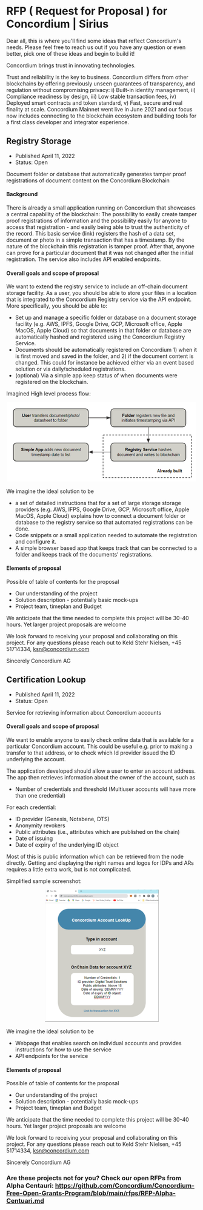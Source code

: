 # RFP ( Request for Proposal ) for Concordium | Sirius

Dear all, this is where you'll find some ideas that reflect Concordium's needs. Please feel free to reach us out if you have any question or even better, pick one of these ideas and begin to build it!

Concordium brings trust in innovating technologies. 

Trust and reliability is the key to business. Concordium differs from other blockchains by offering previously unseen guarantees of transparency, and regulation without compromising privacy: i) Built-in identity management, ii) Compliance readiness by design, iii) Low stable transaction fees, iv) Deployed smart contracts and token standard, v) Fast, secure and real finality at scale.
Concordium Mainnet went live in June 2021 and our focus now includes connecting to the blockchain ecosystem and building tools for a first class developer and integrator experience.  

  
  
  
  
  ## Registry Storage
* Published April 11, 2022
* Status: Open
  
  
Document folder or database that automatically generates tamper proof registrations of document content on the Concordium Blockchain 
  
  
#### Background
There is already a small application running on Concordium that showcases a central capability of the blockchain: The possibility to easily create tamper proof registrations of information and the possibility easily for anyone to access that registration - and easily being able to trust the authenticity of the record. 
This basic service (link) registers the hash of a data set, document or photo in a simple transaction that has a timestamp. By the nature of the blockchain this registration is tamper proof. After that, anyone can prove for a particular document that it was not changed after the initial registration. The service also includes API enabled endpoints.
  
  
#### Overall goals and scope of proposal

We want to extend the registry service to include an off-chain document storage facility. As a user, you should be able to store your files in a location that is integrated to the Concordium Registry service via the API endpoint. More specifically, you should be able to:
* Set up and manage a specific folder or database on a document storage facility (e.g. AWS, IPFS, Google Drive, GCP, Microsoft office, Apple MacOS, Apple Cloud) so that documents in that folder or database are automatically hashed and registered using the Concordium Registry Service. 
* Documents should be automatically registered on Concordium 1) when it is first moved and saved in the folder, and 2) if the document content is changed. This could for instance be achieved either via an event based solution or via daily/scheduled registrations.
* (optional) Via a simple app keep status of when documents were registered on the blockchain.  
    
Imagined High level process flow:
<p align="center">
  <img src="src/Registry storage example.png" style="width:500px";>
</p>
  
We imagine the ideal solution to be 
* a set of detailed instructions that for a set of large storage storage providers (e.g. AWS, IFPS, Google Drive, GCP, Microsoft office, Apple MacOS, Apple Cloud) explains how to connect a document folder or database to the registry service so that automated registrations can be done. 
* Code snippets or a small application needed to automate the registration and configure it.
* A simple browser based app that keeps track that can be connected to a folder and keeps track of the documents’ registrations.     
  

#### Elements of proposal

  Possible of table of contents for the proposal
* Our understanding of the project
* Solution description - potentially basic mock-ups 
* Project team, timeplan and Budget 

We anticipate that the time needed to complete this project will be 30-40 hours. Yet larger project proposals are welcome 

We look forward to receiving your proposal and collaborating on this project. For any questions please reach out to Keld Stehr Nielsen, +45 51714334, ksn@concordium.com

Sincerely
Concordium AG




## Certification Lookup
* Published April 11, 2022
* Status: Open

Service for retrieving information about Concordium accounts

#### Overall goals and scope of proposal
We want to enable anyone to easily check online data that is available for a particular Concordium account. This could be useful e.g. prior to making a transfer to that address, or to check which Id provider issued the ID underlying the account. 

The application developed should allow a user to enter an account address. The app then retrieves information about the owner of the account, such as
* Number of credentials and threshold (Multiuser accounts will have more than one credential)
  
 For each credential:
- ID provider (Genesis, Notabene, DTS)
- Anonymity revokers
- Public attributes (i.e., attributes which are published on  the chain)
- Date of issuing
- Date of expiry of the underlying ID object

Most of this is public information which can be retrieved from the node directly. Getting and displaying the right names and logos for IDPs and ARs requires a little extra work, but is not complicated.

Simplified sample screenshot:

<p align="center">
  <img src="src/Account lookup example.PNG" style="width:300px";>
</p>
  
  We imagine the ideal solution to be
- Webpage that enables search on individual accounts and provides instructions for how to use the service
- API endpoints for the service 

#### Elements of proposal

Possible of table of contents for the proposal

- Our understanding of the project
- Solution description - potentially basic mock-ups 
- Project team, timeplan and Budget 


We anticipate that the time needed to complete this project will be 30-40 hours. Yet larger project proposals are welcome 

We look forward to receiving your proposal and collaborating on this project. For any questions please reach out to Keld Stehr Nielsen, +45 51714334, ksn@concordium.com

Sincerely
Concordium AG


### Are these projects not for you? Check our open RFPs from Alpha Centauri: https://github.com/Concordium/Concordium-Free-Open-Grants-Program/blob/main/rfps/RFP-Alpha-Centuari.md



    
